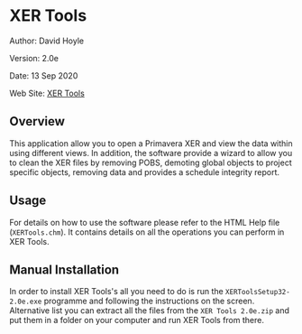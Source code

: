 # XER Tools

Author:   David Hoyle

Version:  2.0e

Date:     13 Sep 2020

Web Site: [XER Tools](https://github.com/DGH2112/XER-Tools-Public-)

## Overview

This application allow you to open a Primavera XER and view the data within using different views. In addition, the software provide a wizard to allow you to clean the XER files by removing POBS, demoting global objects to project specific objects, removing data and provides a schedule integrity report.

## Usage

For details on how to use the software please refer to the HTML Help file (`XERTools.chm`). It contains details on all the operations you can perform in XER Tools.

## Manual Installation

In order to install XER Tools's all you need to do is run the `XERToolsSetup32-2.0e.exe` programme and following the instructions on the screen. Alternative list you can extract all the files from the `XER Tools 2.0e.zip` and put them in a folder on your computer and run XER Tools from there.

